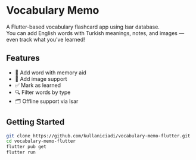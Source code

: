 # Vocabulary Memo

A Flutter-based vocabulary flashcard app using Isar database.  
You can add English words with Turkish meanings, notes, and images — even track what you’ve learned!

## Features
- 🧠 Add word with memory aid
- 🎨 Add image support
- ✅ Mark as learned
- 🔍 Filter words by type
- 🗂️ Offline support via Isar

## Getting Started

```bash
git clone https://github.com/kullaniciadi/vocabulary-memo-flutter.git
cd vocabulary-memo-flutter
flutter pub get
flutter run
